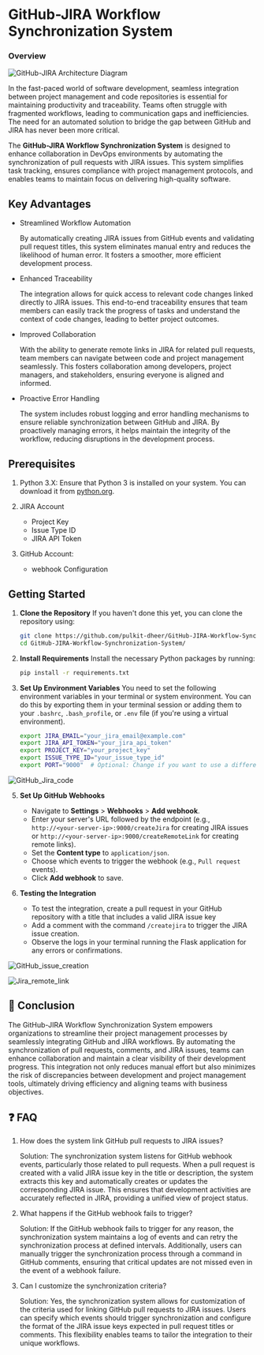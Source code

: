 # GitHub-JIRA Workflow Synchronization System

### Overview


![GitHub-JIRA Architecture Diagram]()



In the fast-paced world of software development, seamless integration between project management and code repositories is essential for maintaining productivity and traceability. Teams often struggle with fragmented workflows, leading to communication gaps and inefficiencies. The need for an automated solution to bridge the gap between GitHub and JIRA has never been more critical.

The **GitHub-JIRA Workflow Synchronization System** is designed to enhance collaboration in DevOps environments by automating the synchronization of pull requests with JIRA issues. This system simplifies task tracking, ensures compliance with project management protocols, and enables teams to maintain focus on delivering high-quality software.

## Key Advantages 

- Streamlined Workflow Automation

    By automatically creating JIRA issues from GitHub events and validating pull request titles, this system eliminates manual entry and reduces the likelihood of human error. It fosters a smoother, more efficient development process.

- Enhanced Traceability

    The integration allows for quick access to relevant code changes linked directly to JIRA issues. This end-to-end traceability ensures that team members can easily track the progress of tasks and understand the context of code changes, leading to better project outcomes.

- Improved Collaboration

    With the ability to generate remote links in JIRA for related pull requests, team members can navigate between code and project management seamlessly. This fosters collaboration among developers, project managers, and stakeholders, ensuring everyone is aligned and informed.

- Proactive Error Handling

    The system includes robust logging and error handling mechanisms to ensure reliable synchronization between GitHub and JIRA. By proactively managing errors, it helps maintain the integrity of the workflow, reducing disruptions in the development process.


## Prerequisites

1. Python 3.X: Ensure that Python 3 is installed on your system. You can download it from [python.org](https://www.python.org/).

2. JIRA Account
    - Project Key
    - Issue Type ID
    - JIRA API Token

3. GitHub Account:
    - webhook Configuration


## Getting Started

1. **Clone the Repository**
If you haven't done this yet, you can clone the repository using:
    
    ```bash
    git clone https://github.com/pulkit-dheer/GitHub-JIRA-Workflow-Synchronization-System.git
    cd GitHub-JIRA-Workflow-Synchronization-System/
    ```

2. **Install Requirements**
Install the necessary Python packages by running:
    
    ```bash
    pip install -r requirements.txt
    ```

3. **Set Up Environment Variables**
You need to set the following environment variables in your terminal or system environment. You can do this by exporting them in your terminal session or adding them to your `.bashrc`, `.bash_profile`, or `.env` file (if you're using a virtual environment).

    ```bash
    export JIRA_EMAIL="your_jira_email@example.com"
    export JIRA_API_TOKEN="your_jira_api_token"
    export PROJECT_KEY="your_project_key"
    export ISSUE_TYPE_ID="your_issue_type_id" 
    export PORT="9000"  # Optional: Change if you want to use a different port
    ```

![GitHub_Jira_code]()

5. **Set Up GitHub Webhooks**
    - Navigate to **Settings** > **Webhooks** > **Add webhook**.
    - Enter your server's URL followed by the endpoint (e.g., `http://<your-server-ip>:9000/createJira` for creating JIRA issues or `http://<your-server-ip>:9000/createRemoteLink` for creating remote links).
    - Set the **Content type** to `application/json`.
    - Choose which events to trigger the webhook (e.g., `Pull request` events).
    - Click **Add webhook** to save.


6. **Testing the Integration**
    - To test the integration, create a pull request in your GitHub repository with a title that includes a valid JIRA issue key 
    - Add a comment with the command `/createjira` to trigger the JIRA issue creation.
    - Observe the logs in your terminal running the Flask application for any errors or confirmations.

![GitHub_issue_creation]()

![Jira_remote_link]()


## 🏁 Conclusion

The GitHub-JIRA Workflow Synchronization System empowers organizations to streamline their project management processes by seamlessly integrating GitHub and JIRA workflows. By automating the synchronization of pull requests, comments, and JIRA issues, teams can enhance collaboration and maintain a clear visibility of their development progress. This integration not only reduces manual effort but also minimizes the risk of discrepancies between development and project management tools, ultimately driving efficiency and aligning teams with business objectives.


## ❓ FAQ

1. How does the system link GitHub pull requests to JIRA issues?

    Solution: The synchronization system listens for GitHub webhook events, particularly those related to pull requests. When a pull request is created with a valid JIRA issue key in the title or description, the system extracts this key and automatically creates or updates the corresponding JIRA issue. This ensures that development activities are accurately reflected in JIRA, providing a unified view of project status.

2. What happens if the GitHub webhook fails to trigger?

    Solution: If the GitHub webhook fails to trigger for any reason, the synchronization system maintains a log of events and can retry the synchronization process at defined intervals. Additionally, users can manually trigger the synchronization process through a command in GitHub comments, ensuring that critical updates are not missed even in the event of a webhook failure.

3. Can I customize the synchronization criteria?

    Solution: Yes, the synchronization system allows for customization of the criteria used for linking GitHub pull requests to JIRA issues. Users can specify which events should trigger synchronization and configure the format of the JIRA issue keys expected in pull request titles or comments. This flexibility enables teams to tailor the integration to their unique workflows.